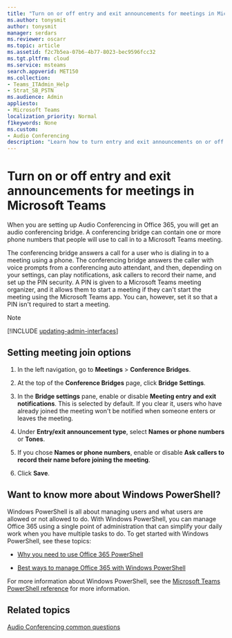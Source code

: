 ```yaml
---
title: "Turn on or off entry and exit announcements for meetings in Microsoft Teams"
ms.author: tonysmit
author: tonysmit
manager: serdars
ms.reviewer: oscarr
ms.topic: article
ms.assetid: f2c7b5ea-07b6-4b77-8023-bec9596fcc32
ms.tgt.pltfrm: cloud
ms.service: msteams
search.appverid: MET150
ms.collection: 
- Teams_ITAdmin_Help
- Strat_SB_PSTN
ms.audience: Admin
appliesto:
- Microsoft Teams
localization_priority: Normal
f1keywords: None
ms.custom:
- Audio Conferencing 
description: "Learn how to turn entry and exit announcements on or off in a Microsoft Teams meeting. "
---
```


# Turn on or off entry and exit announcements for meetings in Microsoft Teams

When you are setting up Audio Conferencing in Office 365, you will get an audio conferencing bridge. A conferencing bridge can contain one or more phone numbers that people will use to call in to a Microsoft Teams meeting. 
  
The conferencing bridge answers a call for a user who is dialing in to a meeting using a phone. The conferencing bridge answers the caller with voice prompts from a conferencing auto attendant, and then, depending on your settings, can play notifications, ask callers to record their name, and set up the PIN security. A PIN is given to a Microsoft Teams meeting organizer, and it allows them to start a meeting if they can't start the meeting using the Microsoft Teams app. You can, however, set it so that a PIN isn't required to start a meeting.

> [!NOTE]
> [!INCLUDE [updating-admin-interfaces](includes/updating-admin-interfaces.md)]
  
## Setting meeting join options

1. In the left navigation, go to **Meetings** > **Conference Bridges**. 

2. At the top of the **Conference Bridges** page, click **Bridge Settings**. 

3. In the **Bridge settings** pane, enable or disable **Meeting entry and exit notifications**. This is selected by default. If you clear it, users who have already joined the meeting won't be notified when someone enters or leaves the meeting.
    
4. Under **Entry/exit announcement type**, select **Names or phone numbers** or **Tones**.
    
5. If you chose **Names or phone numbers**, enable or disable **Ask callers to record their name before joining the meeting**.
    
6. Click **Save**.

## Want to know more about Windows PowerShell?

Windows PowerShell is all about managing users and what users are allowed or not allowed to do. With Windows PowerShell, you can manage Office 365 using a single point of administration that can simplify your daily work when you have multiple tasks to do. To get started with Windows PowerShell, see these topics:
    
  - [Why you need to use Office 365 PowerShell](https://go.microsoft.com/fwlink/?LinkId=525041)
    
  - [Best ways to manage Office 365 with Windows PowerShell](https://go.microsoft.com/fwlink/?LinkId=525142)
    
For more information about Windows PowerShell, see the [Microsoft Teams PowerShell reference](https://docs.microsoft.com/powershell/module/teams/?view=teams-ps) for more information.
  
## Related topics

[Audio Conferencing common questions](audio-conferencing-common-questions.md)
